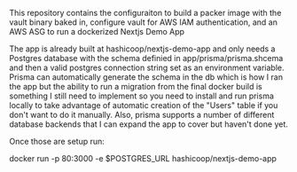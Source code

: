 This repository contains the configuraiton to build a packer image with the vault binary baked in, configure vault for AWS IAM authentication, and an AWS ASG to run a dockerized Nextjs Demo App

The app is already built at hashicoop/nextjs-demo-app and only needs a Postgres database with the schema definied in app/prisma/prisma.shcema and then a valid postgres connection string set as an environment variable. Prisma can automatically generate the schema in the db which is how I ran the app but the ability to run a migration from the final docker build is something I still need to implement so you need to install and run prisma locally to take advantage of automatic creation of the "Users" table if you don't want to do it manually. Also, prisma supports a number of different database backends that I can expand the app to cover but haven't done yet.

Once those are setup run:

docker run -p 80:3000 -e $POSTGRES_URL hashicoop/nextjs-demo-app